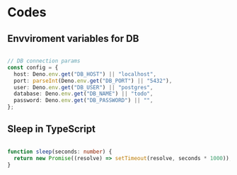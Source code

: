 # Codes

## Envviroment variables for DB
```ts

// DB connection params
const config = {
  host: Deno.env.get("DB_HOST") || "localhost",
  port: parseInt(Deno.env.get("DB_PORT") || "5432"),
  user: Deno.env.get("DB_USER") || "postgres",
  database: Deno.env.get("DB_NAME") || "todo",
  password: Deno.env.get("DB_PASSWORD") || "",
};


```


## Sleep in TypeScript
```ts

function sleep(seconds: number) {
  return new Promise((resolve) => setTimeout(resolve, seconds * 1000));
}

```
